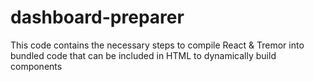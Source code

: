 # dashboard-preparer
This code contains the necessary steps to compile React &amp; Tremor into bundled code that can be included in HTML to dynamically build components

